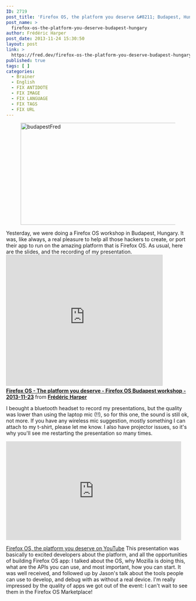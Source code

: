 ```yaml
---
ID: 2719
post_title: 'Firefox OS, the platform you deserve &#8211; Budapest, Hungary'
post_name: >
  firefox-os-the-platform-you-deserve-budapest-hungary
author: Frédéric Harper
post_date: 2013-11-24 15:30:50
layout: post
link: >
  https://fred.dev/firefox-os-the-platform-you-deserve-budapest-hungary/
published: true
tags: [ ]
categories:
  - Brainer
  - English
  - FIX ANTIDOTE
  - FIX IMAGE
  - FIX LANGUAGE
  - FIX TAGS
  - FIX URL
---
```

<figure><img alt="budapestFred" src="http://fred.dev/wp-content/uploads/2013/11/budapestFred.jpg" width="600" height="279" /></figure>
Yesterday, we were doing a Firefox OS workshop in Budapest, Hungary. It was, like always, a real pleasure to help all those hackers to create, or port their app to run on the amazing platform that is Firefox OS. As usual, here are the slides, and the recording of my presentation.

<div class="embed rich SlideShare">
  <iframe src="https://www.slideshare.net/slideshow/embed_code/key/Lr0k2hFreKHDzx" width="427" height="356" frameborder="0" marginwidth="0" marginheight="0" scrolling="no" style="border:1px solid #CCC;border-width:1px;margin-bottom:5px;max-width:100%" allowfullscreen> </iframe><div style="margin-bottom:5px">
    <strong> <a href="https://www.slideshare.net/fredericharper/firefox-os-the-platform-you-deserve-firefox-os-budaptest-workshop-20131123" title="Firefox OS - The platform you deserve - Firefox OS Budapest workshop - 2013-11-23" target="_blank" rel="noopener noreferrer">Firefox OS - The platform you deserve - Firefox OS Budapest workshop - 2013-11-23</a> </strong> from <strong><a href="https://www.slideshare.net/fredericharper" target="_blank" rel="noopener noreferrer">Frédéric Harper</a></strong>
  </div>
</div>

I beought a bluetooth headset to record my presentations, but the quality was lower than using the laptop mic (!!), so for this one, the sound is still ok, not more. If you have any wireless mic suggestion, mostly something I can attach to my t-shirt, please let me know. I also have projector issues, so it's why you'll see me restarting the presentation so many times.

<div class="embed video YouTube">
  <iframe width="480" height="270" src="https://www.youtube.com/embed/p3Ip1t9ezos?feature=oembed" frameborder="0" allowfullscreen></iframe>
</div>

<a href="https://www.youtube.com/watch?v=p3Ip1t9ezos" target="_blank" rel="noopener noreferrer">Firefox OS, the platform you deserve on YouTube</a>
This presentation was basically to excited developers about the platform, and all the opportunities of building Firefox OS app: I talked about the OS, why Mozilla is doing this, what are the APIs you can use, and most important, how you can start. It was well received, and followed up by Jason's talk about the tools people can use to develop, and debug with as without a real device. I'm really impressed by the quality of apps we got out of the event: I can't wait to see them in the Firefox OS Marketplace!